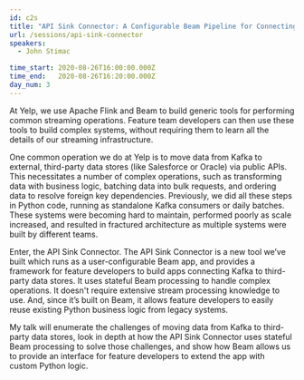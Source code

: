 ```yaml
---
id: c2s
title: "API Sink Connector: A Configurable Beam Pipeline for Connecting to Third-Party Data Stores"
url: /sessions/api-sink-connector
speakers:
  - John Stimac

time_start: 2020-08-26T16:00:00.000Z
time_end:   2020-08-26T16:20:00.000Z
day_num: 3
---
```

At Yelp, we use Apache Flink and Beam to build generic tools for performing common streaming operations. Feature team developers can then use these tools to build complex systems, without requiring them to learn all the details of our streaming infrastructure.

One common operation we do at Yelp is to move data from Kafka to external, third-party data stores (like Salesforce or Oracle) via public APIs. This necessitates a number of complex operations, such as transforming data with business logic, batching data into bulk requests, and ordering data to resolve foreign key dependencies. Previously, we did all these steps in Python code, running as standalone Kafka consumers or daily batches. These systems were becoming hard to maintain, performed poorly as scale increased, and resulted in fractured architecture as multiple systems were built by different teams.

Enter, the API Sink Connector. The API Sink Connector is a new tool we’ve built which runs as a user-configurable Beam app, and provides a framework for feature developers to build apps connecting Kafka to third-party data stores. It uses stateful Beam processing to handle complex operations. It doesn't require extensive stream processing knowledge to use. And, since it’s built on Beam, it allows feature developers to easily reuse existing Python business logic from legacy systems.

My talk will enumerate the challenges of moving data from Kafka to third-party data stores, look in depth at how the API Sink Connector uses stateful Beam processing to solve those challenges, and show how Beam allows us to provide an interface for feature developers to extend the app with custom Python logic.